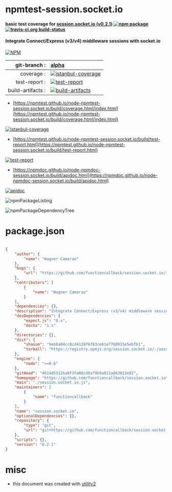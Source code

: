 # npmtest-session.socket.io

#### basic test coverage for  [session.socket.io (v0.2.1)](https://github.com/functioncallback/session.socket.io)  [![npm package](https://img.shields.io/npm/v/npmtest-session.socket.io.svg?style=flat-square)](https://www.npmjs.org/package/npmtest-session.socket.io) [![travis-ci.org build-status](https://api.travis-ci.org/npmtest/node-npmtest-session.socket.io.svg)](https://travis-ci.org/npmtest/node-npmtest-session.socket.io)

#### Integrate Connect/Express (v3/v4) middleware sessions with socket.io

[![NPM](https://nodei.co/npm/session.socket.io.png?downloads=true&downloadRank=true&stars=true)](https://www.npmjs.com/package/session.socket.io)

| git-branch : | [alpha](https://github.com/npmtest/node-npmtest-session.socket.io/tree/alpha)|
|--:|:--|
| coverage : | [![istanbul-coverage](https://npmtest.github.io/node-npmtest-session.socket.io/build/coverage.badge.svg)](https://npmtest.github.io/node-npmtest-session.socket.io/build/coverage.html/index.html)|
| test-report : | [![test-report](https://npmtest.github.io/node-npmtest-session.socket.io/build/test-report.badge.svg)](https://npmtest.github.io/node-npmtest-session.socket.io/build/test-report.html)|
| build-artifacts : | [![build-artifacts](https://npmtest.github.io/node-npmtest-session.socket.io/glyphicons_144_folder_open.png)](https://github.com/npmtest/node-npmtest-session.socket.io/tree/gh-pages/build)|

- [https://npmtest.github.io/node-npmtest-session.socket.io/build/coverage.html/index.html](https://npmtest.github.io/node-npmtest-session.socket.io/build/coverage.html/index.html)

[![istanbul-coverage](https://npmtest.github.io/node-npmtest-session.socket.io/build/screenCapture.buildCi.browser.%252Ftmp%252Fbuild%252Fcoverage.lib.html.png)](https://npmtest.github.io/node-npmtest-session.socket.io/build/coverage.html/index.html)

- [https://npmtest.github.io/node-npmtest-session.socket.io/build/test-report.html](https://npmtest.github.io/node-npmtest-session.socket.io/build/test-report.html)

[![test-report](https://npmtest.github.io/node-npmtest-session.socket.io/build/screenCapture.buildCi.browser.%252Ftmp%252Fbuild%252Ftest-report.html.png)](https://npmtest.github.io/node-npmtest-session.socket.io/build/test-report.html)

- [https://npmdoc.github.io/node-npmdoc-session.socket.io/build/apidoc.html](https://npmdoc.github.io/node-npmdoc-session.socket.io/build/apidoc.html)

[![apidoc](https://npmdoc.github.io/node-npmdoc-session.socket.io/build/screenCapture.buildCi.browser.%252Ftmp%252Fbuild%252Fapidoc.html.png)](https://npmdoc.github.io/node-npmdoc-session.socket.io/build/apidoc.html)

![npmPackageListing](https://npmtest.github.io/node-npmtest-session.socket.io/build/screenCapture.npmPackageListing.svg)

![npmPackageDependencyTree](https://npmtest.github.io/node-npmtest-session.socket.io/build/screenCapture.npmPackageDependencyTree.svg)



# package.json

```json

{
    "author": {
        "name": "Wagner Camarao"
    },
    "bugs": {
        "url": "https://github.com/functioncallback/session.socket.io/issues"
    },
    "contributors": [
        {
            "name": "Wagner Camarao"
        }
    ],
    "dependencies": {},
    "description": "Integrate Connect/Express (v3/v4) middleware sessions with socket.io",
    "devDependencies": {
        "expect.js": "0.x",
        "mocha": "1.x"
    },
    "directories": {},
    "dist": {
        "shasum": "9eb0a04cc8cd412876f83ce61e7760915e5ebfb1",
        "tarball": "https://registry.npmjs.org/session.socket.io/-/session.socket.io-0.2.1.tgz"
    },
    "engine": {
        "node": ">=0.6"
    },
    "gitHead": "4614d5512ba0f3fa00cd0a79b9a811a863013e82",
    "homepage": "https://github.com/functioncallback/session.socket.io",
    "main": "./session.socket.io.js",
    "maintainers": [
        {
            "name": "functioncallback"
        }
    ],
    "name": "session.socket.io",
    "optionalDependencies": {},
    "repository": {
        "type": "git",
        "url": "git+https://github.com/functioncallback/session.socket.io.git"
    },
    "scripts": {},
    "version": "0.2.1"
}
```



# misc
- this document was created with [utility2](https://github.com/kaizhu256/node-utility2)
